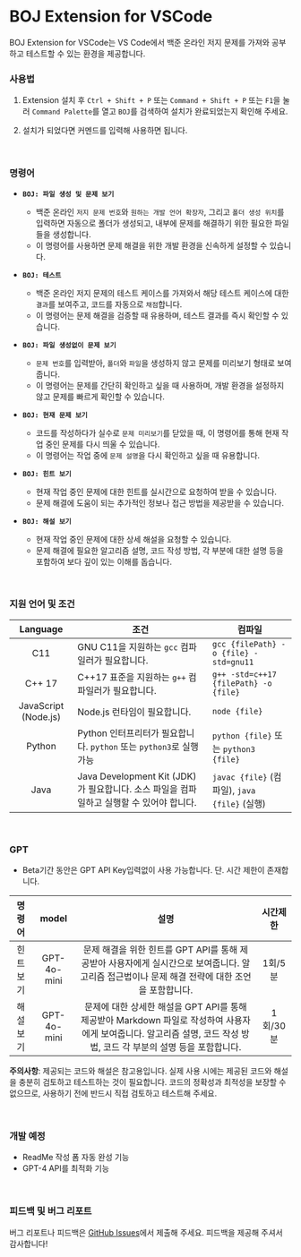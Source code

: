 # BOJ Extension for VSCode

BOJ Extension for VSCode는 VS Code에서 백준 온라인 저지 문제를 가져와 공부하고 테스트할 수 있는 환경을 제공합니다.

### 사용법

1. Extension 설치 후 `Ctrl + Shift + P` 또는 `Command + Shift + P` 또는 `F1`을 눌러 `Command Palette`를 열고 `BOJ`를 검색하여 설치가 완료되었는지 확인해 주세요.

2. 설치가 되었다면 커멘드를 입력해 사용하면 됩니다.

<br/>

### 명령어

- **`BOJ: 파일 생성 및 문제 보기`**

  - 백준 온라인 `저지 문제 번호`와 `원하는 개발 언어 확장자`, 그리고 `폴더 생성 위치`를 입력하면 자동으로 폴더가 생성되고, 내부에 문제를 해결하기 위한 필요한 파일들을 생성합니다.
  - 이 명령어를 사용하면 문제 해결을 위한 개발 환경을 신속하게 설정할 수 있습니다.
    <br/>

- **`BOJ: 테스트`**

  - 백준 온라인 저지 문제의 테스트 케이스를 가져와서 해당 테스트 케이스에 대한 `결과`를 보여주고, 코드를 자동으로 `채점`합니다.
  - 이 명령어는 문제 해결을 검증할 때 유용하며, 테스트 결과를 즉시 확인할 수 있습니다.
    <br/>

- **`BOJ: 파일 생성없이 문제 보기`**

  - `문제 번호`를 입력받아, `폴더`와 `파일`을 생성하지 않고 문제를 미리보기 형태로 보여줍니다.
  - 이 명령어는 문제를 간단히 확인하고 싶을 때 사용하며, 개발 환경을 설정하지 않고 문제를 빠르게 확인할 수 있습니다.
    <br/>

- **`BOJ: 현재 문제 보기`**

  - 코드를 작성하다가 실수로 `문제 미리보기`를 닫았을 때, 이 명령어를 통해 현재 작업 중인 문제를 다시 띄울 수 있습니다.
  - 이 명령어는 작업 중에 `문제 설명`을 다시 확인하고 싶을 때 유용합니다.
    <br/>

- **`BOJ: 힌트 보기`**

  - 현재 작업 중인 문제에 대한 힌트를 실시간으로 요청하여 받을 수 있습니다.
  - 문제 해결에 도움이 되는 추가적인 정보나 접근 방법을 제공받을 수 있습니다.
    <br/>

- **`BOJ: 해설 보기`**

  - 현재 작업 중인 문제에 대한 상세 해설을 요청할 수 있습니다.
  - 문제 해결에 필요한 알고리즘 설명, 코드 작성 방법, 각 부분에 대한 설명 등을 포함하여 보다 깊이 있는 이해를 돕습니다.

<br/>

### 지원 언어 및 조건

|       Language       | 조건                                                                                     | 컴파일                                        |
| :------------------: | ---------------------------------------------------------------------------------------- | --------------------------------------------- |
|         C11          | GNU C11을 지원하는 `gcc` 컴파일러가 필요합니다.                                          | `gcc {filePath} -o {file} -std=gnu11`         |
|        C++ 17        | C++17 표준을 지원하는 `g++` 컴파일러가 필요합니다.                                       | `g++ -std=c++17 {filePath} -o {file}`         |
| JavaScript (Node.js) | Node.js 런타임이 필요합니다.                                                             | `node {file}`                                 |
|        Python        | Python 인터프리터가 필요합니다. `python` 또는 `python3`로 실행 가능                      | `python {file}` 또는 `python3 {file}`         |
|         Java         | Java Development Kit (JDK)가 필요합니다. 소스 파일을 컴파일하고 실행할 수 있어야 합니다. | `javac {file}` (컴파일), `java {file}` (실행) |

<br/>

### GPT

- Beta기간 동안은 GPT API Key입력없이 사용 가능합니다. 단. 시간 제한이 존재합니다.

| **명령어** |  **model**  |                                                                               **설명**                                                                                | **시간제한** |
| :--------: | :---------: | :-------------------------------------------------------------------------------------------------------------------------------------------------------------------: | :----------: |
| 힌트 보기  | GPT-4o-mini |            문제 해결을 위한 힌트를 GPT API를 통해 제공받아 사용자에게 실시간으로 보여줍니다. 알고리즘 접근법이나 문제 해결 전략에 대한 조언을 포함합니다.             |   1회/5분    |
| 해설 보기  | GPT-4o-mini | 문제에 대한 상세한 해설을 GPT API를 통해 제공받아 Markdown 파일로 작성하여 사용자에게 보여줍니다. 알고리즘 설명, 코드 작성 방법, 코드 각 부분의 설명 등을 포함합니다. |   1회/30분   |

**주의사항**: 제공되는 코드와 해설은 참고용입니다. 실제 사용 시에는 제공된 코드와 해설을 충분히 검토하고 테스트하는 것이 필요합니다. 코드의 정확성과 최적성을 보장할 수 없으므로, 사용하기 전에 반드시 직접 검토하고 테스트해 주세요.

<br/>

### 개발 예정

- ReadMe 작성 폼 자동 완성 기능
- GPT-4 API를 최적화 기능

<br/>

### 피드백 및 버그 리포트

버그 리포트나 피드백은 [GitHub Issues](https://github.com/kimdongwoo0930/BOJ-Extenstion-for-VSCode/issues)에서 제출해 주세요. 피드백을 제공해 주셔서 감사합니다!
